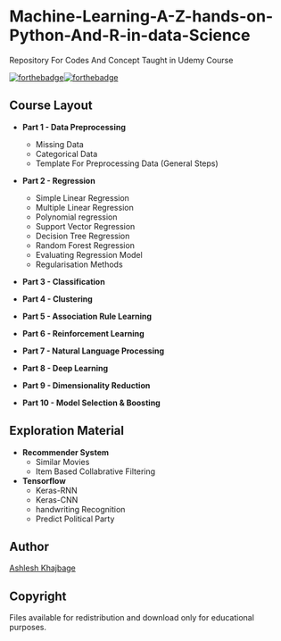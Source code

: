 # Machine-Learning-A-Z-hands-on-Python-And-R-in-data-Science
 Repository For Codes And  Concept Taught in Udemy Course

[![forthebadge](https://forthebadge.com/images/badges/made-with-python.svg)](https://forthebadge.com)[![forthebadge](https://forthebadge.com/images/badges/built-with-love.svg)](https://forthebadge.com)

 ## Course Layout
 * **Part 1 - Data Preprocessing**
    * Missing Data
    * Categorical Data
    * Template For Preprocessing Data (General Steps)

 * **Part 2 - Regression**
    * Simple Linear Regression
    * Multiple Linear Regression
    * Polynomial regression
    * Support Vector Regression
    * Decision Tree Regression
    * Random Forest Regression
    * Evaluating Regression Model
    * Regularisation Methods

 * **Part 3 - Classification**
 * **Part 4 - Clustering**
 * **Part 5 - Association Rule Learning**
 * **Part 6 - Reinforcement Learning**
 * **Part 7 - Natural Language Processing**
 * **Part 8 - Deep Learning**
 * **Part 9 - Dimensionality Reduction**
 * **Part 10 - Model Selection & Boosting**


 ## Exploration Material
 * **Recommender System**
    * Similar Movies
    * Item Based Collabrative Filtering
 * **Tensorflow**
    * Keras-RNN
    * Keras-CNN
    * handwriting Recognition
    * Predict Political Party


## Author

[Ashlesh Khajbage](https://github.com/Ashleshk)

  
  

## Copyright
  
Files available for redistribution and download only for educational purposes.